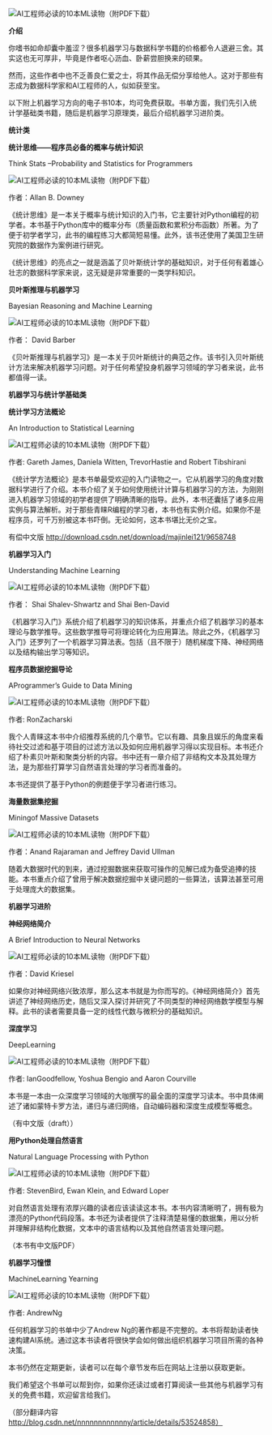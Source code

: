 ![AI工程师必读的10本ML读物（附PDF下载）](http://p3.pstatp.com/large/pgc-image/1521122524331403f0406d9)

**介绍**

你嗜书如命却囊中羞涩？很多机器学习与数据科学书籍的价格都令人退避三舍。其实这也无可厚非，毕竟是作者呕心沥血、卧薪尝胆换来的硕果。

然而，这些作者中也不乏善良仁爱之士，将其作品无偿分享给他人。这对于那些有志成为数据科学家和AI工程师的人，似如获至宝。

以下附上机器学习方向的电子书10本，均可免费获取。书单方面，我们先引入统计学基础类书籍，随后是机器学习原理类，最后介绍机器学习进阶类。

**统计类**

**统计思维——程序员必备的概率与统计知识**

Think Stats –Probability and Statistics for Programmers

![AI工程师必读的10本ML读物（附PDF下载）](http://p3.pstatp.com/large/pgc-image/152112252441648bbcd2c70)

作者：Allan B. Downey

《统计思维》是一本关于概率与统计知识的入门书，它主要针对Python编程的初学者。本书基于Python库中的概率分布（质量函数和累积分布函数）所著。为了便于初学者学习，此书的编程练习大都简短易懂。此外，该书还使用了美国卫生研究院的数据作为案例进行研究。

《统计思维》的亮点之一就是涵盖了贝叶斯统计学的基础知识，对于任何有着雄心壮志的数据科学家来说，这无疑是非常重要的一类学科知识。

**贝叶斯推理与机器学习**

Bayesian Reasoning and Machine Learning

![AI工程师必读的10本ML读物（附PDF下载）](http://p9.pstatp.com/large/pgc-image/1521122524387c9b26969ce)

作者： David Barber

《贝叶斯推理与机器学习》是一本关于贝叶斯统计的典范之作。该书引入贝叶斯统计方法来解决机器学习问题。对于任何希望投身机器学习领域的学习者来说，此书都值得一读。

**机器学习与统计学基础类**

**统计学习方法概论**

An Introduction to Statistical Learning

![AI工程师必读的10本ML读物（附PDF下载）](http://p1.pstatp.com/large/pgc-image/15211225244201bf3984de9)

作者: Gareth James, Daniela Witten, TrevorHastie and Robert Tibshirani

《统计学方法概论》是本书单最受欢迎的入门读物之一。它从机器学习的角度对数据科学进行了介绍。本书介绍了关于如何使用统计计算与机器学习的方法，为刚刚进入机器学习领域的初学者提供了明确清晰的指导。此外，本书还囊括了诸多应用实例与算法解析。对于那些青睐R编程的学习者，本书也有实例介绍。如果你不是程序员，可千万别被这本书吓倒。无论如何，这本书堪比无价之宝。

有偿中文版 http://download.csdn.net/download/majinlei121/9658748

**机器学习入门**

Understanding Machine Learning

![AI工程师必读的10本ML读物（附PDF下载）](http://p1.pstatp.com/large/pgc-image/152112252443838c46ca305)

作者： Shai Shalev-Shwartz and Shai Ben-David

《机器学习入门》系统介绍了机器学习的知识体系，并重点介绍了机器学习的基本理论与数学推导。这些数学推导可将理论转化为应用算法。除此之外，《机器学习入门》还罗列了一个机器学习算法表。包括（且不限于）随机梯度下降、神经网络以及结构输出学习等知识。

**程序员数据挖掘导论**

AProgrammer’s Guide to Data Mining

![AI工程师必读的10本ML读物（附PDF下载）](http://p1.pstatp.com/large/pgc-image/1521122524421e0ae7af909)

作者: RonZacharski

我个人青睐这本书中介绍推荐系统的几个章节。它以有趣、具象且娱乐的角度来看待社交过滤和基于项目的过滤方法以及如何应用机器学习得以实现目标。本书还介绍了朴素贝叶斯和聚类分析的内容。书中还有一章介绍了非结构文本及其处理方法，是为那些打算学习自然语言处理的学习者而准备的。

本书还提供了基于Python的例题便于学习者进行练习。

**海量数据集挖掘**

Miningof Massive Datasets

![AI工程师必读的10本ML读物（附PDF下载）](http://p3.pstatp.com/large/pgc-image/1521122524394f2dad5f105)

作者：Anand Rajaraman and Jeffrey David Ullman

随着大数据时代的到来，通过挖掘数据来获取可操作的见解已成为备受追捧的技能。本书重点介绍了曾用于解决数据挖掘中关键问题的一些算法，该算法甚至可用于处理庞大的数据集。

**机器学习进阶**

**神经网络简介**

A Brief Introduction to Neural Networks

![AI工程师必读的10本ML读物（附PDF下载）](http://p3.pstatp.com/large/pgc-image/15211225243632d2a561d72)

作者：David Kriesel

如果你对神经网络兴致浓厚，那么这本书就是为你而写的。《神经网络简介》首先讲述了神经网络历史，随后又深入探讨并研究了不同类型的神经网络数学模型与解释。此书的读者需要具备一定的线性代数与微积分的基础知识。

**深度学习**

DeepLearning

![AI工程师必读的10本ML读物（附PDF下载）](http://p3.pstatp.com/large/pgc-image/15211225245345bdc0b1888)

作者: IanGoodfellow, Yoshua Bengio and Aaron Courville

本书是一本由一众深度学习领域的大咖撰写的最全面的深度学习读本。书中具体阐述了诸如蒙特卡罗方法，递归与递归网络，自动编码器和深度生成模型等概念。

（有中文版（draft））

**用Python处理自然语言**

Natural Language Processing with Python

![AI工程师必读的10本ML读物（附PDF下载）](http://p3.pstatp.com/large/pgc-image/152112252438364d6a32c47)

作者: StevenBird, Ewan Klein, and Edward Loper

对自然语言处理有浓厚兴趣的读者应该读读这本书。本书内容清晰明了，拥有极为漂亮的Python代码段落。本书还为读者提供了注释清楚易懂的数据集，用以分析并理解非结构化数据，文本中的语言结构以及其他自然语言处理问题。

（本书有中文版PDF）

**机器学习憧憬**

MachineLearning Yearning

![AI工程师必读的10本ML读物（附PDF下载）](http://p1.pstatp.com/large/pgc-image/15211225244019bcb123199)

作者: AndrewNg

任何机器学习的书单中少了Andrew Ng的著作都是不完整的。本书将帮助读者快速构建AI系统。通过这本书读者将很快学会如何做出组织机器学习项目所需的各种决策。

本书仍然在定期更新，读者可以在每个章节发布后在网站上注册以获取更新。

我们希望这个书单可以帮到你，如果你还读过或者打算阅读一些其他与机器学习有关的免费书籍，欢迎留言给我们。

（部分翻译内容 http://blog.csdn.net/nnnnnnnnnnnny/article/details/53524858）
